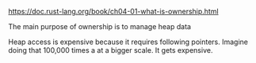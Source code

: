 https://doc.rust-lang.org/book/ch04-01-what-is-ownership.html

The main purpose of ownership is to manage heap data

Heap access is expensive because it requires following pointers. Imagine doing that 100,000 times a at a bigger scale. It gets expensive.